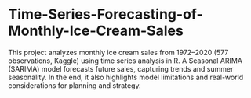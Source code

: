 # Time-Series-Forecasting-of-Monthly-Ice-Cream-Sales
This project analyzes monthly ice cream sales from 1972–2020 (577 observations, Kaggle) using time series analysis in R. A Seasonal ARIMA (SARIMA) model forecasts future sales, capturing trends and summer seasonality. In the end, it also highlights model limitations and real-world considerations for planning and strategy.
